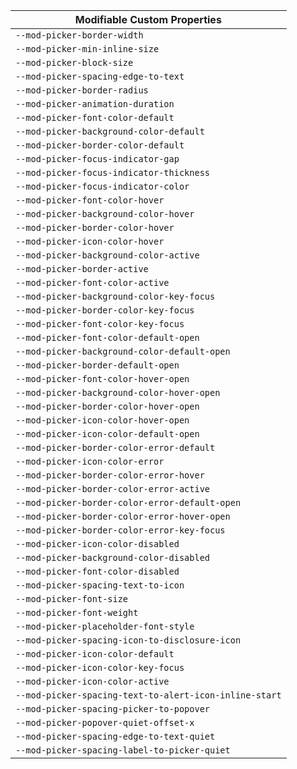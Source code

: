| Modifiable Custom Properties |
| --- |
|`--mod-picker-border-width`|
|`--mod-picker-min-inline-size`|
|`--mod-picker-block-size`|
|`--mod-picker-spacing-edge-to-text`|
|`--mod-picker-border-radius`|
|`--mod-picker-animation-duration`|
|`--mod-picker-font-color-default`|
|`--mod-picker-background-color-default`|
|`--mod-picker-border-color-default`|
|`--mod-picker-focus-indicator-gap`|
|`--mod-picker-focus-indicator-thickness`|
|`--mod-picker-focus-indicator-color`|
|`--mod-picker-font-color-hover`|
|`--mod-picker-background-color-hover`|
|`--mod-picker-border-color-hover`|
|`--mod-picker-icon-color-hover`|
|`--mod-picker-background-color-active`|
|`--mod-picker-border-active`|
|`--mod-picker-font-color-active`|
|`--mod-picker-background-color-key-focus`|
|`--mod-picker-border-color-key-focus`|
|`--mod-picker-font-color-key-focus`|
|`--mod-picker-font-color-default-open`|
|`--mod-picker-background-color-default-open`|
|`--mod-picker-border-default-open`|
|`--mod-picker-font-color-hover-open`|
|`--mod-picker-background-color-hover-open`|
|`--mod-picker-border-color-hover-open`|
|`--mod-picker-icon-color-hover-open`|
|`--mod-picker-icon-color-default-open`|
|`--mod-picker-border-color-error-default`|
|`--mod-picker-icon-color-error`|
|`--mod-picker-border-color-error-hover`|
|`--mod-picker-border-color-error-active`|
|`--mod-picker-border-color-error-default-open`|
|`--mod-picker-border-color-error-hover-open`|
|`--mod-picker-border-color-error-key-focus`|
|`--mod-picker-icon-color-disabled`|
|`--mod-picker-background-color-disabled`|
|`--mod-picker-font-color-disabled`|
|`--mod-picker-spacing-text-to-icon`|
|`--mod-picker-font-size`|
|`--mod-picker-font-weight`|
|`--mod-picker-placeholder-font-style`|
|`--mod-picker-spacing-icon-to-disclosure-icon`|
|`--mod-picker-icon-color-default`|
|`--mod-picker-icon-color-key-focus`|
|`--mod-picker-icon-color-active`|
|`--mod-picker-spacing-text-to-alert-icon-inline-start`|
|`--mod-picker-spacing-picker-to-popover`|
|`--mod-picker-popover-quiet-offset-x`|
|`--mod-picker-spacing-edge-to-text-quiet`|
|`--mod-picker-spacing-label-to-picker-quiet`|